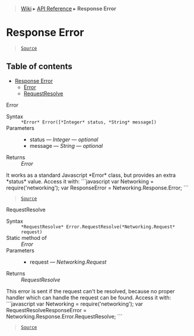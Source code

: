 > [Wiki](Home) ▸ [API Reference](API-Reference) ▸ **Response Error**

Response Error
==============

> [`Source`](/Neft-io/neft/blob/feb74662c4f7ee7aedc58bcb4488ea1b56f65be9/src/networking/response/error.litcoffee#response-error)

## Table of contents
* [Response Error](#response-error)
    * [Error](#error)
    * [RequestResolve](#requestresolve)

Error
<dl><dt>Syntax</dt><dd><code>&#x2A;Error&#x2A; Error([&#x2A;Integer&#x2A; status, &#x2A;String&#x2A; message])</code></dd><dt>Parameters</dt><dd><ul><li>status — <i>Integer</i> — <i>optional</i></li><li>message — <i>String</i> — <i>optional</i></li></ul></dd><dt>Returns</dt><dd><i>Error</i></dd></dl>
It works as a standard Javascript *Error* class, but provides an extra *status* value.
Access it with:
```javascript
var Networking = require('networking');
var ResponseError = Networking.Response.Error;
```

> [`Source`](/Neft-io/neft/blob/feb74662c4f7ee7aedc58bcb4488ea1b56f65be9/src/networking/response/error.litcoffee#error-errorinteger-status-string-message)

RequestResolve
<dl><dt>Syntax</dt><dd><code>&#x2A;RequestResolve&#x2A; Error.RequestResolve(&#x2A;Networking.Request&#x2A; request)</code></dd><dt>Static method of</dt><dd><i>Error</i></dd><dt>Parameters</dt><dd><ul><li>request — <i>Networking.Request</i></li></ul></dd><dt>Returns</dt><dd><i>RequestResolve</i></dd></dl>
This error is sent if the request can't be resolved,
because no proper handler which can handle the request can be found.
Access it with:
```javascript
var Networking = require('networking');
var RequestResolveResponseError = Networking.Response.Error.RequestResolve;
```

> [`Source`](/Neft-io/neft/blob/feb74662c4f7ee7aedc58bcb4488ea1b56f65be9/src/networking/response/error.litcoffee#requestresolve-errorrequestresolvenetworkingrequest-request)

